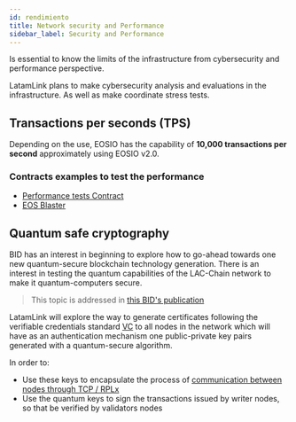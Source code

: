 ```yaml
---
id: rendimiento
title: Network security and Performance
sidebar_label: Security and Performance
---
```


Is essential to know the limits of the infrastructure from cybersecurity and performance perspective.

LatamLink plans to make cybersecurity analysis and evaluations in the infrastructure. As well as make coordinate stress tests.

## Transactions per seconds (TPS)
Depending on the use, EOSIO has the capability of **10,000 transactions per second** approximately using EOSIO v2.0.

### Contracts examples to test the performance

- [Performance tests Contract](https://github.com/CryptoLions/TxShooterContract)
- [EOS Blaster](https://github.com/michaeljyeates/eos-blaster)


## Quantum safe cryptography

 BID has an interest in beginning to explore how to go-ahead towards one new quantum-secure blockchain technology generation. There is an interest in testing the quantum capabilities of the LAC-Chain network to make it quantum-computers secure.

 > This topic is addressed in [this BID's publication](https://publications.iadb.org/es/tecnologias-cuanticas-una-oportunidad-transversal-e-interdisciplinar-para-la-transformacion-digital)

LatamLink will explore the way to generate certificates following the verifiable credentials standard [VC](https://www.w3.org/TR/vc-data-model/) to all nodes in the network which will have as an authentication mechanism one public-private key pairs generated with a quantum-secure algorithm.

In order to:

- Use these keys to encapsulate the process of [communication between nodes through TCP / RPLx](https://github.com/lacchain/besu-network/blob/master/TOPOLOGY_AND_ARCHITECTURE.md)
-  Use the quantum keys to sign the transactions issued by writer nodes, so that be verified by validators nodes